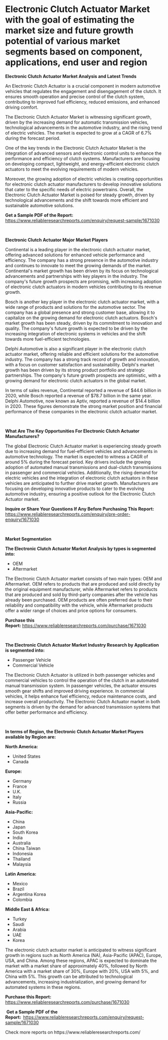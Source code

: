 <p><h1>Electronic Clutch Actuator Market with the goal of estimating the market size and future growth potential of various market segments based on component, applications, end user and region</h1></p><p><strong>Electronic Clutch Actuator Market Analysis and Latest Trends</strong></p>
<p><p>An Electronic Clutch Actuator is a crucial component in modern automotive vehicles that regulates the engagement and disengagement of the clutch. It ensures smooth operation and precise control of the clutch system, contributing to improved fuel efficiency, reduced emissions, and enhanced driving comfort.</p><p>The Electronic Clutch Actuator Market is witnessing significant growth, driven by the increasing demand for automatic transmission vehicles, technological advancements in the automotive industry, and the rising trend of electric vehicles. The market is expected to grow at a CAGR of 6.7% during the forecast period.</p><p>One of the key trends in the Electronic Clutch Actuator Market is the integration of advanced sensors and electronic control units to enhance the performance and efficiency of clutch systems. Manufacturers are focusing on developing compact, lightweight, and energy-efficient electronic clutch actuators to meet the evolving requirements of modern vehicles.</p><p>Moreover, the growing adoption of electric vehicles is creating opportunities for electronic clutch actuator manufacturers to develop innovative solutions that cater to the specific needs of electric powertrains. Overall, the Electronic Clutch Actuator Market is poised for steady growth, driven by technological advancements and the shift towards more efficient and sustainable automotive solutions.</p></p>
<p><strong>Get a Sample PDF of the Report:&nbsp;</strong> <a href="https://www.reliableresearchreports.com/enquiry/request-sample/1671030">https://www.reliableresearchreports.com/enquiry/request-sample/1671030</a></p>
<p>&nbsp;</p>
<p><strong>Electronic Clutch Actuator Major Market Players</strong></p>
<p><p>Continental is a leading player in the electronic clutch actuator market, offering advanced solutions for enhanced vehicle performance and efficiency. The company has a strong presence in the automotive industry and continues to innovate to meet the growing demands of the market. Continental's market growth has been driven by its focus on technological advancements and partnerships with key players in the industry. The company's future growth prospects are promising, with increasing adoption of electronic clutch actuators in modern vehicles contributing to its revenue growth.</p><p>Bosch is another key player in the electronic clutch actuator market, with a wide range of products and solutions for the automotive sector. The company has a global presence and strong customer base, allowing it to capitalize on the growing demand for electronic clutch actuators. Bosch's market growth has been steady, driven by its commitment to innovation and quality. The company's future growth is expected to be driven by the increasing integration of electronic systems in vehicles and the shift towards more fuel-efficient technologies.</p><p>Delphi Automotive is also a significant player in the electronic clutch actuator market, offering reliable and efficient solutions for the automotive industry. The company has a strong track record of growth and innovation, with a focus on customer satisfaction and sustainability. Delphi's market growth has been driven by its strong product portfolio and strategic partnerships. The company's future growth prospects are optimistic, with a growing demand for electronic clutch actuators in the global market.</p><p>In terms of sales revenue, Continental reported a revenue of $44.6 billion in 2020, while Bosch reported a revenue of $78.7 billion in the same year. Delphi Automotive, now known as Aptiv, reported a revenue of $14.4 billion in 2020. These figures demonstrate the strong market position and financial performance of these companies in the electronic clutch actuator market.</p></p>
<p>&nbsp;</p>
<p><strong>What Are The Key Opportunities For Electronic Clutch Actuator Manufacturers?</strong></p>
<p><p>The global Electronic Clutch Actuator market is experiencing steady growth due to increasing demand for fuel-efficient vehicles and advancements in automotive technology. The market is expected to witness a CAGR of around 5% during the forecast period. Key drivers include the growing adoption of automated manual transmissions and dual-clutch transmissions in passenger and commercial vehicles. Additionally, the rising demand for electric vehicles and the integration of electronic clutch actuators in these vehicles are anticipated to further drive market growth. Manufacturers are focusing on developing innovative products to cater to the evolving automotive industry, ensuring a positive outlook for the Electronic Clutch Actuator market.</p></p>
<p><strong>Inquire or Share Your Questions If Any Before Purchasing This Report:</strong> <a href="https://www.reliableresearchreports.com/enquiry/pre-order-enquiry/1671030">https://www.reliableresearchreports.com/enquiry/pre-order-enquiry/1671030</a></p>
<p>&nbsp;</p>
<p><strong>Market Segmentation</strong></p>
<p><strong>The Electronic Clutch Actuator Market Analysis by types is segmented into:</strong></p>
<p><ul><li>OEM</li><li>Aftermarket</li></ul></p>
<p><p>The Electronic Clutch Actuator market consists of two main types: OEM and Aftermarket. OEM refers to products that are produced and sold directly by the original equipment manufacturer, while Aftermarket refers to products that are produced and sold by third-party companies after the vehicle has already been purchased. OEM products are often preferred due to their reliability and compatibility with the vehicle, while Aftermarket products offer a wider range of choices and price options for consumers.</p></p>
<p><strong>Purchase this Report:&nbsp;</strong><a href="https://www.reliableresearchreports.com/purchase/1671030">https://www.reliableresearchreports.com/purchase/1671030</a></p>
<p>&nbsp;</p>
<p><strong>The Electronic Clutch Actuator Market Industry Research by Application is segmented into:</strong></p>
<p><ul><li>Passenger Vehicle</li><li>Commercial Vehicle</li></ul></p>
<p><p>The Electronic Clutch Actuator is utilized in both passenger vehicles and commercial vehicles to control the operation of the clutch in an automated manual transmission system. In passenger vehicles, the actuator ensures smooth gear shifts and improved driving experience. In commercial vehicles, it helps enhance fuel efficiency, reduce maintenance costs, and increase overall productivity. The Electronic Clutch Actuator market in both segments is driven by the demand for advanced transmission systems that offer better performance and efficiency.</p></p>
<p>&nbsp;</p>
<p><strong>In terms of Region, the Electronic Clutch Actuator Market Players available by Region are:</strong></p>
<p>
    <p> <strong> North America: </strong>
        <ul>
            <li>United States</li>
            <li>Canada</li>
        </ul>
        </p> 
    <p> <strong> Europe: </strong>
        <ul>
            <li>Germany</li>
            <li>France</li>
            <li>U.K.</li>
            <li>Italy</li>
            <li>Russia</li>
        </ul>
        </p> 
    <p> <strong> Asia-Pacific: </strong>
        <ul>
            <li>China</li>
            <li>Japan</li>
            <li>South Korea</li>
            <li>India</li>
            <li>Australia</li>
            <li>China Taiwan</li>
            <li>Indonesia</li>
            <li>Thailand</li>
            <li>Malaysia</li>
        </ul>
        </p> 
    <p> <strong> Latin America: </strong>
        <ul>
            <li>Mexico</li>
            <li>Brazil</li>
            <li>Argentina Korea</li>
            <li>Colombia</li>
        </ul>
        </p> 
    <p> <strong> Middle East & Africa: </strong>
        <ul>
            <li>Turkey</li>
            <li>Saudi</li>
            <li>Arabia</li>
            <li>UAE</li>
            <li>Korea</li>
        </ul>
    </p>
    </p>
<p><p>The electronic clutch actuator market is anticipated to witness significant growth in regions such as North America (NA), Asia-Pacific (APAC), Europe, USA, and China. Among these regions, APAC is expected to dominate the market with a market share of approximately 40%, followed by North America with a market share of 30%, Europe with 20%, USA with 5%, and China with 5%. This growth can be attributed to technological advancements, increasing industrialization, and growing demand for automated systems in these regions.</p></p>
<p><strong>Purchase this Report: </strong><a href="https://www.reliableresearchreports.com/purchase/1671030">https://www.reliableresearchreports.com/purchase/1671030</a></p>
<p>&nbsp;<strong>Get a Sample PDF of the Report:&nbsp;&nbsp;</strong><a href="https://www.reliableresearchreports.com/enquiry/request-sample/1671030">https://www.reliableresearchreports.com/enquiry/request-sample/1671030</a></p>
<p><strong></strong></p>
<p>Check more reports on https://www.reliableresearchreports.com/</p>